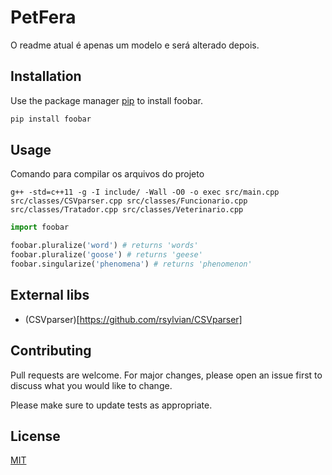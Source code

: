 # PetFera

O readme atual é apenas um modelo e será alterado depois.

## Installation

Use the package manager [pip](https://pip.pypa.io/en/stable/) to install foobar.

```bash
pip install foobar
```

## Usage

Comando para compilar os arquivos do projeto
```
g++ -std=c++11 -g -I include/ -Wall -O0 -o exec src/main.cpp src/classes/CSVparser.cpp src/classes/Funcionario.cpp src/classes/Tratador.cpp src/classes/Veterinario.cpp

```



```python
import foobar

foobar.pluralize('word') # returns 'words'
foobar.pluralize('goose') # returns 'geese'
foobar.singularize('phenomena') # returns 'phenomenon'
```
## External libs
* (CSVparser)[https://github.com/rsylvian/CSVparser]

## Contributing
Pull requests are welcome. For major changes, please open an issue first to discuss what you would like to change.

Please make sure to update tests as appropriate.

## License
[MIT](https://choosealicense.com/licenses/mit/)
